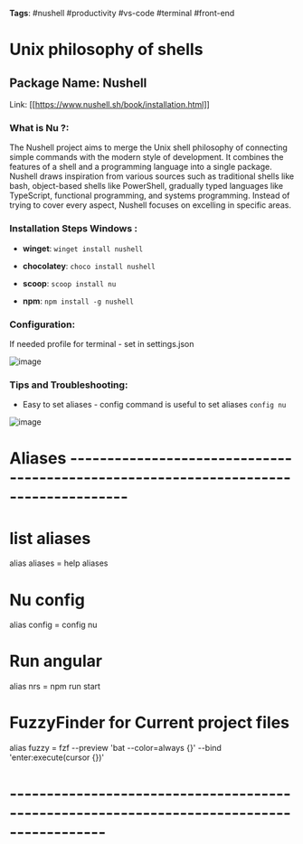 **Tags**: #nushell #productivity #vs-code #terminal #front-end

# Unix philosophy of shells

## Package Name: Nushell

Link:  [[https://www.nushell.sh/book/installation.html]]

### What is Nu ?:
The Nushell project aims to merge the Unix shell philosophy of connecting simple commands with the modern style of development. It combines the features of a shell and a programming language into a single package. Nushell draws inspiration from various sources such as traditional shells like bash, object-based shells like PowerShell, gradually typed languages like TypeScript, functional programming, and systems programming. Instead of trying to cover every aspect, Nushell focuses on excelling in specific areas.

### Installation Steps Windows :
- **winget**: ```winget install nushell```

- **chocolatey**: ```choco install nushell```

- **scoop**: ```scoop install nu```

- **npm**: ```npm install -g nushell```


### Configuration:
   If needed profile for terminal -  set in settings.json 
   
   ![image](https://github.com/SaileshBK/Notes/assets/101400043/4acb2cbe-8845-4175-a1eb-a567b51768b0)

### Tips and Troubleshooting:
- Easy to set aliases - config command is useful to set aliases 
```config nu```

![image](https://github.com/SaileshBK/Notes/assets/101400043/24dc8351-516e-40ec-8b81-374eab209929)


# Aliases ------------------------------------------------------------------------------------

# list aliases
alias aliases = help aliases

# Nu config
alias config = config nu

# Run angular
alias nrs = npm run start

# FuzzyFinder for Current project files 
alias fuzzy = fzf --preview 'bat --color=always {}' --bind 'enter:execute(cursor {})'

# -----------------------------------------------------------------------------------------